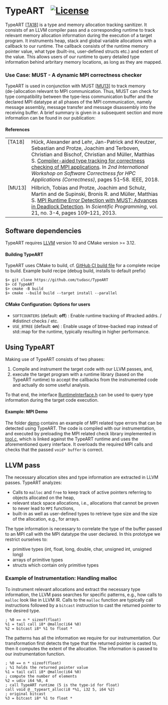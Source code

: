 # TypeART &nbsp; [![License](https://img.shields.io/badge/License-BSD%203--Clause-blue.svg)](https://opensource.org/licenses/BSD-3-Clause)

TypeART \[[TA18](#ref-typeart-2018)\] is a type and memory allocation tracking sanitizer.
It consists of an LLVM compiler pass and a corresponding runtime to track relevant memory allocation information during the execution of a target program.
It instruments heap, stack and global variable allocations with a callback to our runtime. 
The callback consists of the runtime memory pointer value, what type (built-ins, user-defined structs etc.) and extent of the value.
This allows users of our runtime to query detailed type information behind arbritary memory locations, as long as they are mapped.

### Use Case: MUST - A dynamic MPI correctness checker

TypeART is used in conjunction with MUST \[[MU13](#ref-must-2013)\] to track memory (de-)allocation relevant to MPI communication.
Thus, MUST can check for type compatibility between the type-less communication buffer and the declared MPI datatype at all phases of the MPI communication, namely message assembly, message transfer and message disassembly into the receiving buffer.
A brief summary is given in a subsequent section and more information can be found in our publication:

#### References

<table style="border:0px">
<tr>
    <td valign="top"><a name="ref-typeart-2018"></a>[TA18]</td>
    <td>Hück, Alexander and Lehr, Jan-Patrick and Kreutzer, Sebastian and Protze, Joachim and Terboven, Christian and Bischof, Christian and Müller, Matthias S.
    <a href=https://doi.org/10.1109/Correctness.2018.00011>
    Compiler-aided type tracking for correctness checking of MPI applications</a>.
    In <i>2nd International Workshop on Software Correctness for HPC Applications (Correctness)</i>,
    pages 51–58. IEEE, 2018.</td>
</tr>
<tr>
    <td valign="top"><a name="ref-must-2013"></a>[MU13]</td>
    <td>Hilbrich, Tobias and Protze, Joachim and Schulz, Martin and de Supinski, Bronis R. and Müller, Matthias S.
    <a href=https://doi.org/10.3233/SPR-130368>
    MPI Runtime Error Detection with MUST: Advances in Deadlock Detection</a>.
    In <i>Scientific Programming</i>, vol. 21, no. 3-4,
    pages 109–121, 2013.</td>
</tr>
</table>

## Software dependencies

TypeART requires [LLVM](https://llvm.org) version 10 and CMake version >= 3.12.

#### Building TypeART

TypeART uses CMake to build, cf. [GitHub CI build file](.github/workflows/basic-ci.yml) for a complete recipe to build.
Example build recipe (debug build, installs to default prefix)
```{.sh}
$> git clone https://github.com/tudasc/TypeART
$> cd TypeART
$> cmake -B build
$> cmake --build build --target install --parallel
```

#### CMake Configuration: Options for users

- `SOFTCOUNTERS` (default: **off**) : Enable runtime tracking of #tracked addrs. / #distinct checks / etc.
- `USE_BTREE` (default: **on**) : Enable usage of btree-backed map instead of std::map for the runtime, typically resulting in higher performance. 

## Using TypeART

Making use of TypeART consists of two phases: 

  1. Compile and instrument the target code with our LLVM passes, and, 
  2. execute the target program with a runtime library (based on the TypeART runtime) to accept the callbacks from the instrumented code and actually do some useful analysis.

To that end, the interface [RuntimeInterface.h](runtime/RuntimeInterface.h) can be used to query type information during the target code execution.

#### Example: MPI Demo

The folder [demo](demo) contains an example of MPI related type errors that can be detected using TypeART.
The code is compiled with our instrumentation, and executed by preloading the MPI related check library implemented in [tool.c](demo/tool.c), which is linked against the TypeART runtime and uses the aforementioned query interface.
It overloads the required MPI calls and checks that the passed `void* buffer` is correct.

## LLVM pass

The necessary allocation sites and type information are extracted in LLVM passes.
TypeART analyzes:

- Calls to ```malloc``` and ```free``` to keep track of active pointers referring to objects allocated on the heap,
- relevant stack space allocations, i.e.,  allocations that cannot be proven to never lead to ```MPI``` functions,
- built-in as well as user-defined types to retrieve type size and the size of the allocation, e.g., for arrays.

The type information is necessary to correlate the type of the buffer passed to an MPI call with the MPI datatype the user declared.
In this prototype we restrict ourselves to:

+ primitive types (int, float, long, double, char, unsigned int, unsigned long)
+ arrays of primitive types
+ structs which contain only primitive types

### Example of Instrumentation: Handling malloc

To instrument relevant allocations and extract the necessary type information, the LLVM pass searches for specific patterns, e.g., how calls to ```malloc``` look like in LLVM IR.
Calls to the ```malloc``` function are typically call instructions followed by a ```bitcast``` instruction to cast the returned pointer to the desired type.

~~~{.ll}
; %0 == n * sizeof(float)
%1 = tail call i8* @malloc(i64 %0)
%2 = bitcast i8* %1 to float *
~~~

The patterns has all the information we require for our instrumentation.
Our transformation first detects the type that the returned pointer is casted to, then it computes the extent of the allocation.
The information is passed to our instrumentation function.

~~~{.ll}
; %0 == n * sizeof(float)
; %1 holds the returned pointer value
%1 = tail call i8* @malloc(i64 %0)
; compute the number of elements
%2 = udiv i64 %0, 4
; call TypeART runtime (5 is the type-id for float)
call void @__typeart_alloc(i8 *%1, i32 5, i64 %2)
; original bitcast
%3 = bitcast i8* %1 to float *
~~~
